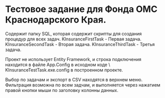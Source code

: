 # Тестовое задание для Фонда ОМС Краснодарского Края.
Содержит папку SQL, которая содержит скрипты для создания процедур для всех задач.
KInsuranceFirstTask - Первая задача.
KInsuranceSecondTask - Вторая задача.
KInsuranceThirdTask - Третья задача.

Проект не использует Entity Framework, и строка подключения находится в файле App.Config в исходном коде \ KInsuranceTestTask.exe.config в построенном проекте.

Выбор по задачам и экспорт в CSV находятся в верхнем меню.
Фильтрация возможна по всем задчам, и выполняется через нажатием правой кнопки мыши по заголовку колонны данных.
